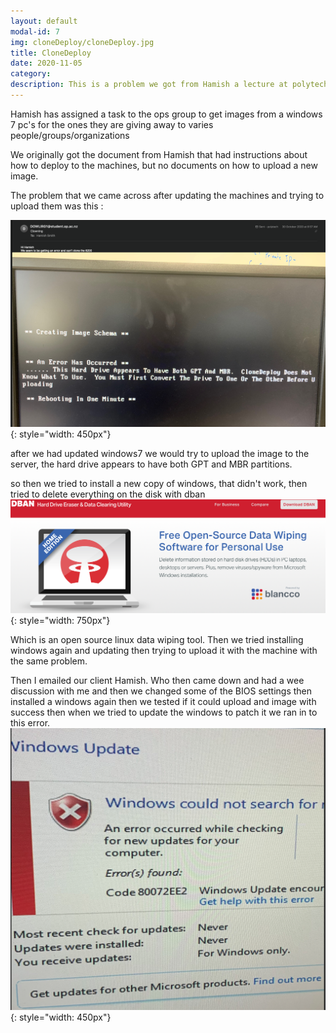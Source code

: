 ```yaml
---
layout: default
modal-id: 7
img: cloneDeploy/cloneDeploy.jpg
title: CloneDeploy
date: 2020-11-05
category: 
description: This is a problem we got from Hamish a lecture at polytech to clone windows7
---
```


Hamish has assigned a task to the ops group to get images from a windows 7 pc's for the ones they are giving away to varies people/groups/organizations

We originally got the document from Hamish that had instructions about how to deploy to the machines, but no documents on how to upload a new image.

The problem that we came across after updating the machines and trying to upload them was this :

![alt text]( img/cloneDeploy/Problem1.png ){: style="width: 450px"}

after we had updated windows7 we would try to upload the image to the server, the hard drive appears to have both GPT and MBR partitions.

so then we tried to install a new copy of windows, that didn't work, then tried to delete everything on the disk with dban 
![alt text]( img/cloneDeploy/dban.png ){: style="width: 750px"}

Which is an open source linux data wiping tool. 
Then we tried installing windows again and updating then trying to upload it with the machine with the same problem.

Then I emailed our client Hamish. Who then came down and had a wee discussion with me and then we changed some of the BIOS settings then installed a windows again then we tested if it could upload and image with success then when we tried to update the windows to patch it we ran in to this error.
![alt text]( img/cloneDeploy/Problem2.png ){: style="width: 450px"}



